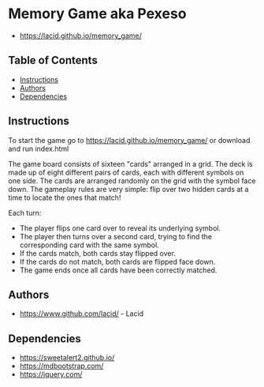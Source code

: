# Memory Game aka Pexeso

* https://lacid.github.io/memory_game/

## Table of Contents

* [Instructions](#instructions)
* [Authors](#authors)
* [Dependencies](#dependencies)

## Instructions

To start the game go to https://lacid.github.io/memory_game/ or download and run index.html

The game board consists of sixteen "cards" arranged in a grid. The deck is made up of eight different pairs of cards, each with different symbols on one side. The cards are arranged randomly on the grid with the symbol face down. The gameplay rules are very simple: flip over two hidden cards at a time to locate the ones that match!

Each turn:

* The player flips one card over to reveal its underlying symbol.
* The player then turns over a second card, trying to find the corresponding card with the same symbol.
* If the cards match, both cards stay flipped over.
* If the cards do not match, both cards are flipped face down.
* The game ends once all cards have been correctly matched.

## Authors

* https://www.github.com/lacid/ - Lacid

## Dependencies

* https://sweetalert2.github.io/
* https://mdbootstrap.com/
* https://jquery.com/
